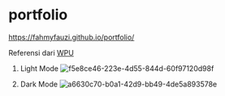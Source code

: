 # portfolio
https://fahmyfauzi.github.io/portfolio/

Referensi dari [WPU](https://www.youtube.com/@sandhikagalihWPU)

1. Light Mode
![f5e8ce46-223e-4d55-844d-60f97120d98f](https://github.com/fahmyfauzi/portfolio/assets/58255031/54b11d60-2bf8-468d-b2ef-1ebfc5745bb8)


2. Dark Mode
![a6630c70-b0a1-42d9-bb49-4de5a893578e](https://github.com/fahmyfauzi/portfolio/assets/58255031/98db8531-406a-480a-951f-dfa1133f232e)
